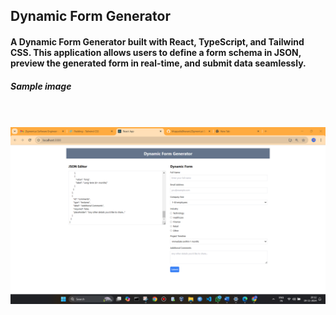 <h2>
Dynamic Form Generator</h2>
<h4>
  A Dynamic Form Generator built with React, TypeScript, and Tailwind CSS. This application allows users to define a form schema in JSON, preview the generated form in real-time, and submit data seamlessly. 
</h4>
<h5>Sample image</h5>

  <br>
  <br>
  <img src="https://github.com/MuppallaBhavani/Zigment.ai-Software-Engineer---Frontend---Technical-Assessment/blob/main/assignment.png">
  

